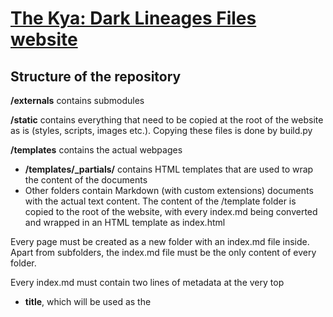 # [The Kya: Dark Lineages Files website](kyadlfiles.github.io)

## Structure of the repository
**/externals** contains submodules 

**/static** contains everything that need to be copied at the root of the website as is (styles, scripts, images etc.).  Copying these files is done by build.py  

**/templates** contains the actual webpages  
- **/templates/_partials/** contains HTML templates that are used to wrap the content of the documents
- Other folders contain Markdown (with custom extensions) documents with the actual text content. The content of the /template folder is copied to the root of the website, with every index.md being converted and wrapped in an HTML template as index.html 

Every page must be created as a new folder with an index.md file inside. Apart from subfolders, the index.md file must be the only content of every folder.

Every index.md must contain two lines of metadata at the very top
 - **title**, which will be used as the <title> in the HTML, as the title in the header, and will appear in the navigation links at the top of the page
 - **template**, which indicates which file in */templates/_partials* the document will be wrapped in
 
When the build script is run, it will output to **/_site** (which is in .gitignore)
 
## Important 
This website is made possible by the awesome community we built and the efforts of individuals who love to thinker with and study how Kya: DL works  
The content on this website is distributed under the [Creative Commons Attribution-NonCommercial-ShareAlike 4.0 International (CC BY-NC-SA 4.0) license](https://creativecommons.org/licenses/by-nc-sa/4.0/)
